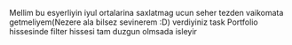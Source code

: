 Mellim bu esyerliyin iyul ortalarina saxlatmag ucun seher tezden vaikomata getmeliyem(Nezere ala bilsez sevinerem :D) 
verdiyiniz task Portfolio hissesinde filter hissesi tam duzgun olmsada isleyir  
